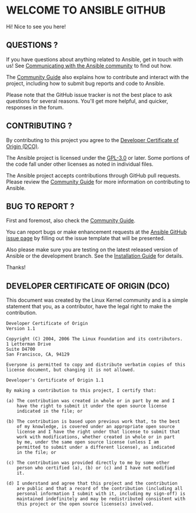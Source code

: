 # WELCOME TO ANSIBLE GITHUB

Hi! Nice to see you here!

## QUESTIONS ?

If you have questions about anything related to Ansible, get in touch with us!
See [Communicating with the Ansible community](https://docs.ansible.com/ansible/devel/community/communication.html) to find out how.

The [Community Guide](https://docs.ansible.com/ansible/latest/community/index.html) also explains how to contribute
and interact with the project, including how to submit bug reports and code to Ansible.

Please note that the GitHub issue tracker is not the best place to ask questions for several reasons.
You'll get more helpful, and quicker, responses in the forum.

## CONTRIBUTING ?

By contributing to this project you agree to the [Developer Certificate of Origin (DCO)](#developer-certificate-of-origin-dco).

The Ansible project is licensed under the [GPL-3.0](COPYING) or later. Some portions of the code fall under other licenses as noted in individual files.

The Ansible project accepts contributions through GitHub pull requests.
Please review the [Community Guide](https://docs.ansible.com/ansible/latest/community/index.html) for more information on contributing to Ansible.

## BUG TO REPORT ?

First and foremost, also check the [Community Guide](https://docs.ansible.com/ansible/latest/community/index.html).

You can report bugs or make enhancement requests at
the [Ansible GitHub issue page](http://github.com/ansible/ansible/issues/new/choose) by filling out the issue template that will be presented.

Also please make sure you are testing on the latest released version of Ansible or the development branch.
See the [Installation Guide](https://docs.ansible.com/ansible/latest/installation_guide/intro_installation.html) for details.

Thanks!

## DEVELOPER CERTIFICATE OF ORIGIN (DCO)

This document was created by the Linux Kernel community and is a simple statement that you, as a contributor, have the legal right to make the contribution.

```text
Developer Certificate of Origin
Version 1.1

Copyright (C) 2004, 2006 The Linux Foundation and its contributors.
1 Letterman Drive
Suite D4700
San Francisco, CA, 94129

Everyone is permitted to copy and distribute verbatim copies of this
license document, but changing it is not allowed.

Developer's Certificate of Origin 1.1

By making a contribution to this project, I certify that:

(a) The contribution was created in whole or in part by me and I
    have the right to submit it under the open source license
    indicated in the file; or

(b) The contribution is based upon previous work that, to the best
    of my knowledge, is covered under an appropriate open source
    license and I have the right under that license to submit that
    work with modifications, whether created in whole or in part
    by me, under the same open source license (unless I am
    permitted to submit under a different license), as indicated
    in the file; or

(c) The contribution was provided directly to me by some other
    person who certified (a), (b) or (c) and I have not modified
    it.

(d) I understand and agree that this project and the contribution
    are public and that a record of the contribution (including all
    personal information I submit with it, including my sign-off) is
    maintained indefinitely and may be redistributed consistent with
    this project or the open source license(s) involved.
```
